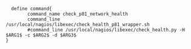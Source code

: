 <code>
  define command{
        command_name check_p81_network_health
        command_line /usr/local/nagios/libexec/check_health_p81_wrapper.sh
        #command_line /usr/local/nagios/libexec/check_health.py -H $ARG1$ -c $ARG2$ -d $ARG3$
}
<code>
